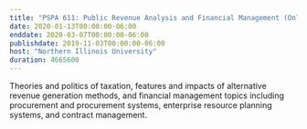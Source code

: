 ```yaml
---
title: "PSPA 611: Public Revenue Analysis and Financial Management (Online)"
date: 2020-01-13T00:00:00-06:00
enddate: 2020-03-07T00:00:00-06:00
publishdate: 2019-11-03T00:00:00-06:00
host: "Northern Illinois University"
duration: 4665600
---
```


Theories and politics of taxation, features and impacts of alternative revenue generation methods, and financial management topics including procurement and procurement systems, enterprise resource planning systems, and contract management.
